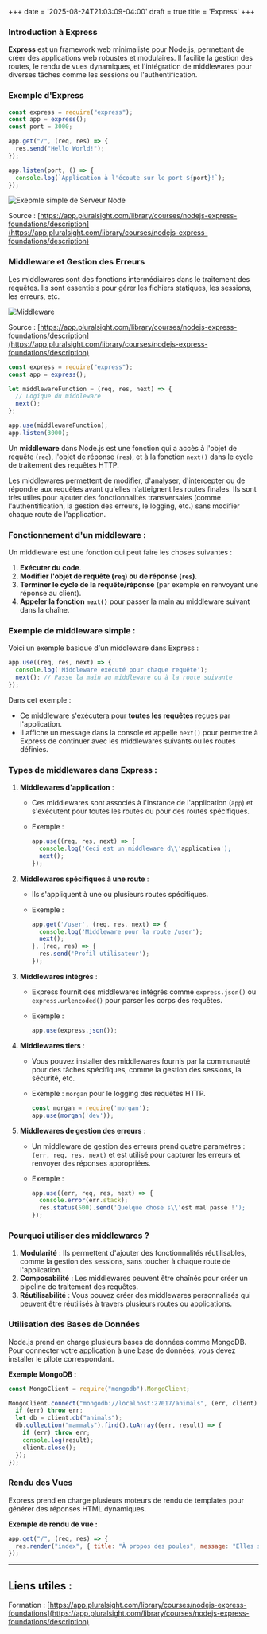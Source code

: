 +++
date = '2025-08-24T21:03:09-04:00'
draft = true
title = 'Express'
+++


### Introduction à Express

**Express** est un framework web minimaliste pour Node.js, permettant de créer des applications web robustes et modulaires. Il facilite la gestion des routes, le rendu de vues dynamiques, et l'intégration de middlewares pour diverses tâches comme les sessions ou l'authentification.

### Exemple d'Express

```jsx
const express = require("express");
const app = express();
const port = 3000;

app.get("/", (req, res) => {
  res.send("Hello World!");
});

app.listen(port, () => {
  console.log(`Application à l'écoute sur le port ${port}!`);
});
```

![Exepmle simple de Serveur Node](/420-514/images/simpleNodeServer.png)

Source : [https://app.pluralsight.com/library/courses/nodejs-express-foundations/description](https://app.pluralsight.com/library/courses/nodejs-express-foundations/description)

### Middleware et Gestion des Erreurs

Les middlewares sont des fonctions intermédiaires dans le traitement des requêtes. Ils sont essentiels pour gérer les fichiers statiques, les sessions, les erreurs, etc.

![Middleware](/420-514/images/Middleware.png)

Source : [https://app.pluralsight.com/library/courses/nodejs-express-foundations/description](https://app.pluralsight.com/library/courses/nodejs-express-foundations/description)

```jsx
const express = require("express");
const app = express();

let middlewareFunction = (req, res, next) => {
  // Logique du middleware
  next();
};

app.use(middlewareFunction);
app.listen(3000);
```

Un **middleware** dans Node.js est une fonction qui a accès à l'objet de requête (`req`), l'objet de réponse (`res`), et à la fonction `next()` dans le cycle de traitement des requêtes HTTP.

Les middlewares permettent de modifier, d'analyser, d'intercepter ou de répondre aux requêtes avant qu'elles n'atteignent les routes finales. Ils sont très utiles pour ajouter des fonctionnalités transversales (comme l'authentification, la gestion des erreurs, le logging, etc.) sans modifier chaque route de l'application.

### Fonctionnement d'un middleware :

Un middleware est une fonction qui peut faire les choses suivantes :

1. **Exécuter du code**.
2. **Modifier l'objet de requête (`req`) ou de réponse (`res`)**.
3. **Terminer le cycle de la requête/réponse** (par exemple en renvoyant une réponse au client).
4. **Appeler la fonction `next()`** pour passer la main au middleware suivant dans la chaîne.

### Exemple de middleware simple :

Voici un exemple basique d'un middleware dans Express :

```jsx
app.use((req, res, next) => {
  console.log('Middleware exécuté pour chaque requête');
  next(); // Passe la main au middleware ou à la route suivante
});

```

Dans cet exemple :

- Ce middleware s'exécutera pour **toutes les requêtes** reçues par l'application.
- Il affiche un message dans la console et appelle `next()` pour permettre à Express de continuer avec les middlewares suivants ou les routes définies.

### Types de middlewares dans Express :

1. **Middlewares d'application** :
    - Ces middlewares sont associés à l'instance de l'application (`app`) et s'exécutent pour toutes les routes ou pour des routes spécifiques.
    - Exemple :
        
        ```jsx
        app.use((req, res, next) => {
          console.log('Ceci est un middleware d\\'application');
          next();
        });
        
        ```
        
2. **Middlewares spécifiques à une route** :
    - Ils s'appliquent à une ou plusieurs routes spécifiques.
    - Exemple :
        
        ```jsx
        app.get('/user', (req, res, next) => {
          console.log('Middleware pour la route /user');
          next();
        }, (req, res) => {
          res.send('Profil utilisateur');
        });
        
        ```
        
3. **Middlewares intégrés** :
    - Express fournit des middlewares intégrés comme `express.json()` ou `express.urlencoded()` pour parser les corps des requêtes.
    - Exemple :
        
        ```jsx
        app.use(express.json());
        ```
        
4. **Middlewares tiers** :
    - Vous pouvez installer des middlewares fournis par la communauté pour des tâches spécifiques, comme la gestion des sessions, la sécurité, etc.
    - Exemple : `morgan` pour le logging des requêtes HTTP.
        
        ```jsx
        const morgan = require('morgan');
        app.use(morgan('dev'));
        
        ```
        
5. **Middlewares de gestion des erreurs** :
    - Un middleware de gestion des erreurs prend quatre paramètres : `(err, req, res, next)` et est utilisé pour capturer les erreurs et renvoyer des réponses appropriées.
    - Exemple :
        
        ```jsx
        app.use((err, req, res, next) => {
          console.error(err.stack);
          res.status(500).send('Quelque chose s\\'est mal passé !');
        });
        ```
        

### Pourquoi utiliser des middlewares ?

1. **Modularité** : Ils permettent d'ajouter des fonctionnalités réutilisables, comme la gestion des sessions, sans toucher à chaque route de l'application.
2. **Composabilité** : Les middlewares peuvent être chaînés pour créer un pipeline de traitement des requêtes.
3. **Réutilisabilité** : Vous pouvez créer des middlewares personnalisés qui peuvent être réutilisés à travers plusieurs routes ou applications.

### Utilisation des Bases de Données

Node.js prend en charge plusieurs bases de données comme MongoDB. Pour connecter votre application à une base de données, vous devez installer le pilote correspondant.

**Exemple MongoDB :**

```jsx
const MongoClient = require("mongodb").MongoClient;

MongoClient.connect("mongodb://localhost:27017/animals", (err, client) => {
  if (err) throw err;
  let db = client.db("animals");
  db.collection("mammals").find().toArray((err, result) => {
    if (err) throw err;
    console.log(result);
    client.close();
  });
});

```

### Rendu des Vues

Express prend en charge plusieurs moteurs de rendu de templates pour générer des réponses HTML dynamiques.

**Exemple de rendu de vue :**

```jsx
app.get("/", (req, res) => {
  res.render("index", { title: "À propos des poules", message: "Elles sont où ?" });
});
```

---

## Liens utiles :

Formation : [https://app.pluralsight.com/library/courses/nodejs-express-foundations](https://app.pluralsight.com/library/courses/nodejs-express-foundations/description)

